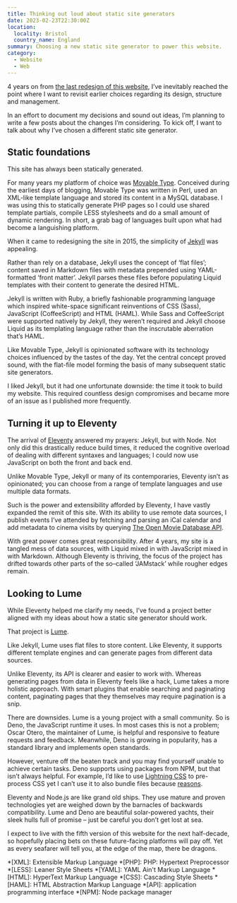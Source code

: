 ```yaml
---
title: Thinking out loud about static site generators
date: 2023-02-23T22:30:00Z
location:
  locality: Bristol
  country_name: England
summary: Choosing a new static site generator to power this website.
category:
  - Website
  - Web
---
```


4 years on from [the last redesign of this website][1], I’ve inevitably reached the point where I want to revisit earlier choices regarding its design, structure and management.

In an effort to document my decisions and sound out ideas, I’m planning to write a few posts about the changes I’m considering. To kick off, I want to talk about why I’ve chosen a different static site generator.

## Static foundations

This site has always been statically generated.

For many years my platform of choice was [Movable Type][2]. Conceived during the earliest days of blogging, Movable Type was written in Perl, used an XML-like template language and stored its content in a MySQL database. I was using this to statically generate PHP pages so I could use shared template partials, compile LESS stylesheets and do a small amount of dynamic rendering. In short, a grab bag of languages built upon what had become a languishing platform.

When it came to redesigning the site in 2015, the simplicity of [Jekyll][3] was appealing.

Rather than rely on a database, Jekyll uses the concept of ‘flat files’; content saved in Markdown files with metadata prepended using YAML-formatted ‘front matter’. Jekyll parses these files before populating Liquid templates with their content to generate the desired HTML.

Jekyll is written with Ruby, a briefly fashionable programming language which inspired white-space significant reinventions of CSS (Sass), JavaScript (CoffeeScript) and HTML (HAML). While Sass and CoffeeScript were supported natively by Jekyll, they weren’t required and Jekyll choose Liquid as its templating language rather than the inscrutable aberration that’s HAML.

Like Movable Type, Jekyll is opinionated software with its technology choices influenced by the tastes of the day. Yet the central concept proved sound, with the flat-file model forming the basis of many subsequent static site generators.

I liked Jekyll, but it had one unfortunate downside: the time it took to build my website. This required countless design compromises and became more of an issue as I published more frequently.

## Turning it up to Eleventy

The arrival of [Eleventy][4] answered my prayers: Jekyll, but with Node. Not only did this drastically reduce build times, it reduced the cognitive overload of dealing with different syntaxes and languages; I could now use JavaScript on both the front and back end.

Unlike Movable Type, Jekyll or many of its contemporaries, Eleventy isn’t as opinionated; you can choose from a range of template languages and use multiple data formats.

Such is the power and extensibility afforded by Eleventy, I have vastly expanded the remit of this site. With its ability to use remote data sources, I publish events I’ve attended by fetching and parsing an iCal calendar and add metadata to cinema visits by querying [The Open Movie Database API][5].

With great power comes great responsibility. After 4 years, my site is a tangled mess of data sources, with Liquid mixed in with JavaScript mixed in with Markdown. Although Eleventy is thriving, the focus of the project has drifted towards other parts of the so–called ‘JAMstack’ while rougher edges remain.

## Looking to Lume

While Eleventy helped me clarify my needs, I’ve found a project better aligned with my ideas about how a static site generator should work.

That project is [Lume][6].

Like Jekyll, Lume uses flat files to store content. Like Eleventy, it supports different template engines and can generate pages from different data sources.

Unlike Eleventy, its API is clearer and easier to work with. Whereas generating pages from data in Eleventy feels like a hack, Lume takes a more holistic approach. With smart plugins that enable searching and paginating content, paginating pages that they themselves may require pagination is a snip.

There are downsides. Lume is a young project with a small community. So is Deno, the JavaScript runtime it uses. In most cases this is not a problem; Oscar Otero, the maintainer of Lume, is helpful and responsive to feature requests and feedback. Meanwhile, Deno is growing in popularity, has a standard library and implements open standards.

However, venture off the beaten track and you may find yourself unable to achieve certain tasks. Deno supports using packages from NPM, but that isn’t always helpful. For example, I’d like to use [Lightning CSS][7] to pre-process CSS yet I can’t use it to also bundle files because [reasons][8].

Eleventy and Node.js are like grand old ships. They use mature and proven technologies yet are weighed down by the barnacles of backwards compatibility. Lume and Deno are beautiful solar-powered yachts, their sleek hulls full of promise – just be careful you don’t get lost at sea.

I expect to live with the fifth version of this website for the next half-decade, so hopefully placing bets on these future-facing platforms will pay off. Yet as every seafarer will tell you, at the edge of the map, there be dragons.

[1]: https://paulrobertlloyd.com/notes/1542018600/
[2]: https://movabletype.org
[3]: https://jekyllrb.com
[4]: https://www.11ty.dev
[5]: http://omdbapi.com
[6]: https://lume.land
[7]: https://lightningcss.dev
[8]: https://github.com/parcel-bundler/lightningcss/issues/277

*[XML]: Extensible Markup Language
*[PHP]: PHP: Hypertext Preprocessor
*[LESS]: Leaner Style Sheets
*[YAML]: YAML Ain't Markup Language
*[HTML]: HyperText Markup Language
*[CSS]: Cascading Style Sheets
*[HAML]: HTML Abstraction Markup Language
*[API]: application programming interface
*[NPM]: Node package manager
